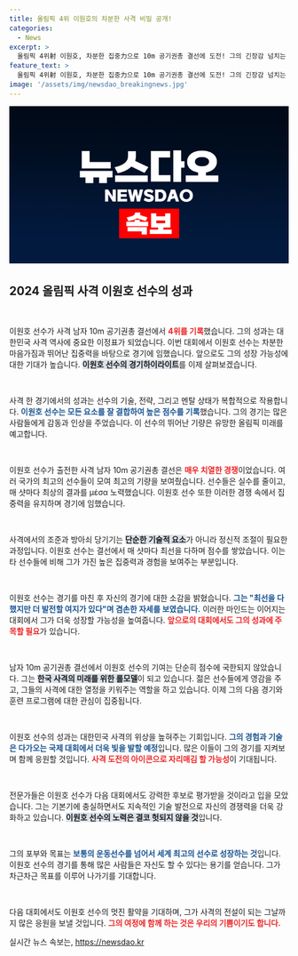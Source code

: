 ```yaml
---
title: 올림픽 4위 이원호의 차분한 사격 비밀 공개!
categories:
  - News
excerpt: >
  올림픽 4위射 이원호, 차분한 집중力으로 10m 공기권총 결선에 도전! 그의 긴장감 넘치는 순간들과 하이라이트 영상, 놓치지 마세요!
feature_text: >
  올림픽 4위射 이원호, 차분한 집중力으로 10m 공기권총 결선에 도전! 그의 긴장감 넘치는 순간들과 하이라이트 영상, 놓치지 마세요!
image: '/assets/img/newsdao_breakingnews.jpg'
---
```


<p><img src="/assets/img/newsdao_breakingnews.jpg" alt="cryptoinkorea 속보" /></p>

<h2 data-ke-size="size26">2024 올림픽 사격 이원호 선수의 성과</h2>

<p data-ke-size="size16">&nbsp;</p>

<p>이원호 선수가 사격 남자 10m 공기권총 결선에서 <b><span style="color: #ee2323;">4위를 기록</span></b>했습니다. 그의 성과는 대한민국 사격 역사에 중요한 이정표가 되었습니다. 이번 대회에서 이원호 선수는 차분한 마음가짐과 뛰어난 집중력을 바탕으로 경기에 임했습니다. 앞으로도 그의 성장 가능성에 대한 기대가 높습니다. <b><span style="background-color: #21538527;">이원호 선수의 경기하이라이트</span></b>를 이제 살펴보겠습니다.</p>

<p data-ke-size="size16">&nbsp;</p>

<p>사격 한 경기에서의 성과는 선수의 기술, 전략, 그리고 멘탈 상태가 복합적으로 작용합니다. <b><span style="color: #1a5490;">이원호 선수는 모든 요소를 잘 결합하여 높은 점수를 기록</span></b>했습니다. 그의 경기는 많은 사람들에게 감동과 인상을 주었습니다. 이 선수의 뛰어난 기량은 유망한 올림픽 미래를 예고합니다.</p>

<p data-ke-size="size16">&nbsp;</p>

<p>이원호 선수가 출전한 사격 남자 10m 공기권총 결선은 <b><span style="color: #ee2323;">매우 치열한 경쟁</span></b>이었습니다. 여러 국가의 최고의 선수들이 모여 최고의 기량을 보여줬습니다. 선수들은 실수를 줄이고, 매 샷마다 최상의 결과를 μέσα 노력했습니다. 이원호 선수 또한 이러한 경쟁 속에서 집중력을 유지하며 경기에 임했습니다.</p>

<p data-ke-size="size16">&nbsp;</p>

<p>사격에서의 조준과 방아쇠 당기기는 <b><span style="background-color: #21538527;">단순한 기술적 요소</span></b>가 아니라 정신적 조절이 필요한 과정입니다. 이원호 선수는 결선에서 매 샷마다 최선을 다하며 점수를 쌓았습니다. 이는 타 선수들에 비해 그가 가진 높은 집중력과 경험을 보여주는 부분입니다.</p>

<p data-ke-size="size16">&nbsp;</p>

<p>이원호 선수는 경기를 마친 후 자신의 경기에 대한 소감을 밝혔습니다. <b><span style="color: #1a5490;">그는 "최선을 다했지만 더 발전할 여지가 있다"며 겸손한 자세를 보였습니다.</span></b> 이러한 마인드는 이어지는 대회에서 그가 더욱 성장할 가능성을 높여줍니다. <b><span style="color: #ee2323;">앞으로의 대회에서도 그의 성과에 주목할 필요</span></b>가 있습니다.</p>

<p data-ke-size="size16">&nbsp;</p>

<p>남자 10m 공기권총 결선에서 이원호 선수의 기여는 단순히 점수에 국한되지 않았습니다. 그는 <b><span style="background-color: #21538527;">한국 사격의 미래를 위한 롤모델</span></b>이 되고 있습니다. 젊은 선수들에게 영감을 주고, 그들의 사격에 대한 열정을 키워주는 역할을 하고 있습니다. 이제 그의 다음 경기와 훈련 프로그램에 대한 관심이 집중됩니다.</p>

<p data-ke-size="size16">&nbsp;</p>

<p>이원호 선수의 성과는 대한민국 사격의 위상을 높혀주는 기회입니다. <b><span style="color: #1a5490;">그의 경험과 기술은 다가오는 국제 대회에서 더욱 빛을 발할 예정</span></b>입니다. 많은 이들이 그의 경기를 지켜보며 함께 응원할 것입니다. <b><span style="color: #ee2323;">사격 도전의 아이콘으로 자리매김 할 가능성</span></b>이 기대됩니다.</p>

<p data-ke-size="size16">&nbsp;</p>

<p>전문가들은 이원호 선수가 다음 대회에서도 강력한 후보로 평가받을 것이라고 입을 모았습니다. 그는 기본기에 충실하면서도 지속적인 기술 발전으로 자신의 경쟁력을 더욱 강화하고 있습니다. <b><span style="background-color: #21538527;">이원호 선수의 노력은 결코 헛되지 않을 것</span></b>입니다.</p>

<p data-ke-size="size16">&nbsp;</p>

<p>그의 포부와 목표는 <b><span style="color: #1a5490;">보통의 운동선수를 넘어서 세계 최고의 선수로 성장하는 것</span></b>입니다. 이원호 선수의 경기를 통해 많은 사람들은 자신도 할 수 있다는 용기를 얻습니다. 그가 차근차근 목표를 이루어 나가기를 기대합니다.</p>

<p data-ke-size="size16">&nbsp;</p>

<p>다음 대회에서도 이원호 선수의 멋진 활약을 기대하며, 그가 사격의 전설이 되는 그날까지 많은 응원을 보낼 것입니다. <b><span style="color: #ee2323;">그의 여정에 함께 하는 것은 우리의 기쁨이기도 합니다.</span></b></p>
실시간 뉴스 속보는, <a href="https://newsdao.kr" rel="dofollow">https://newsdao.kr</a>


